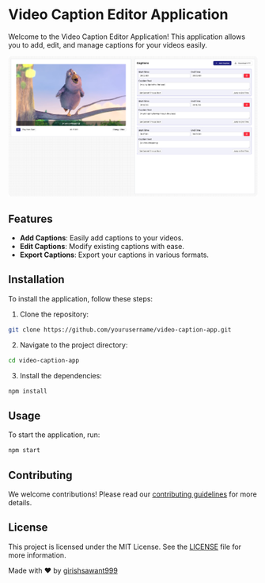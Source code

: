 # Video Caption Editor Application

Welcome to the Video Caption Editor Application! This application allows you to add, edit, and manage captions for your videos easily.

![Video Caption Editor](public/image.png)

## Features

- **Add Captions**: Easily add captions to your videos.
- **Edit Captions**: Modify existing captions with ease.
- **Export Captions**: Export your captions in various formats.

## Installation

To install the application, follow these steps:

1. Clone the repository:

```bash
git clone https://github.com/yourusername/video-caption-app.git
```

2. Navigate to the project directory:

```bash
cd video-caption-app
```

3. Install the dependencies:

```bash
npm install
```

## Usage

To start the application, run:

```bash
npm start
```

## Contributing

We welcome contributions! Please read our [contributing guidelines](CONTRIBUTING.md) for more details.

## License

This project is licensed under the MIT License. See the [LICENSE](LICENSE) file for more information.

<p align="center">

Made with ❤️ by [girishsawant999](https://girishsawant999.github.io)

</p>
